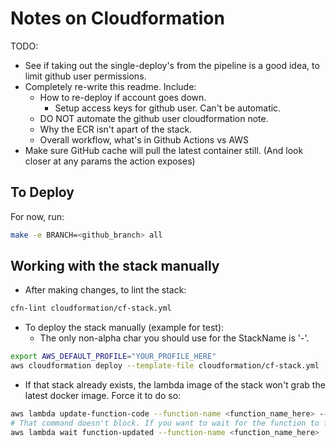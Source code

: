 # Notes on Cloudformation

TODO:

- See if taking out the single-deploy's from the pipeline is a good idea, to limit github user permissions.
- Completely re-write this readme. Include:
  - How to re-deploy if account goes down.
    - Setup access keys for github user. Can't be automatic.
  - DO NOT automate the github user cloudformation note.
  - Why the ECR isn't apart of the stack.
  - Overall workflow, what's in Github Actions vs AWS
- Make sure GitHub cache will pull the latest container still. (And look closer at any params the action exposes)

## To Deploy

For now, run:

```bash
make -e BRANCH=<github_branch> all
```

## Working with the stack manually

- After making changes, to lint the stack:

```bash
cfn-lint cloudformation/cf-stack.yml
```

- To deploy the stack manually (example for test):
  - The only non-alpha char you should use for the StackName is '-'.

```bash
export AWS_DEFAULT_PROFILE="YOUR_PROFILE_HERE"
aws cloudformation deploy --template-file cloudformation/cf-stack.yml --capabilities CAPABILITY_IAM --stack-name SearchAPI-test --parameter-overrides LambdaDockerRegistry="public.ecr.aws/asf-discovery" GitHubBranch=test
```

- If that stack already exists, the lambda image of the stack won't grab the latest docker image. Force it to do so:

```bash
aws lambda update-function-code --function-name <function_name_here> --image-uri <same_as_LambdaDockerImage_above>
# That command doesn't block. If you want to wait for the function to finish updating to continue:
aws lambda wait function-updated --function-name <function_name_here>
```


